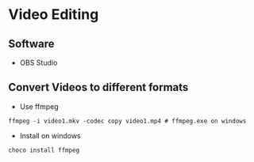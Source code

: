 # Video Editing

## Software
* OBS Studio

## Convert Videos to different formats
* Use ffmpeg
```
ffmpeg -i video1.mkv -codec copy video1.mp4 # ffmpeg.exe on windows
```
* Install on windows
```
choco install ffmpeg
```
